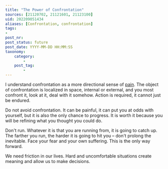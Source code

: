```yaml
---
title: "The Power of Confrontation"
sources: [21120702, 21121601, 21123100]
uid: 202209051434
aliases: [Confrontation, confrontation]
tags:
-
post_nr:
post_status: future
post_date: YYYY-MM-DD HH:MM:SS
taxonomy:
    category:
        -
    post_tag:
        -
---
```


I understand confrontation as a more directional sense of [pain](pain.md). The object of confrontation is localized in space, internal or external, and you most confront it, look at it, deal with it somehow. Action is required, it cannot just be endured.

Do not avoid confrontation. It can be painful, it can put you at odds with yourself, but it is also the only chance to progress. It is worth it because you will be refining what you thought you could do.

Don't run. Whatever it is that you are running from, it is going to catch up. The farther you run, the harder it is going to hit you – don't prolong the inevitable. Face your fear and your own suffering. This is the only way forward.

We need friction in our lives. Hard and uncomfortable situations create meaning and allow us to make decisions.


